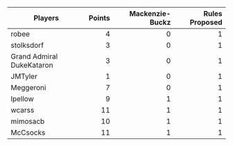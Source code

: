 Players                   | Points | Mackenzie-Buckz | Rules Proposed |
--------------------------| ------:| --------------: | -------------: |
robee                     | 4      |              0  |             1  |
stolksdorf                | 3      |              0  |             1  |
Grand Admiral DukeKataron | 3      |              0  |             1  |
JMTyler                   | 1      |              0  |             1  |
Meggeroni                 | 7      |              0  |             1  |
lpellow                   | 9      |              1  |             1  |
wcarss                    | 11     |              1  |             1  |
mimosacb                  | 10     |              1  |             1  |
McCsocks                  | 11     |              1  |             1  |
